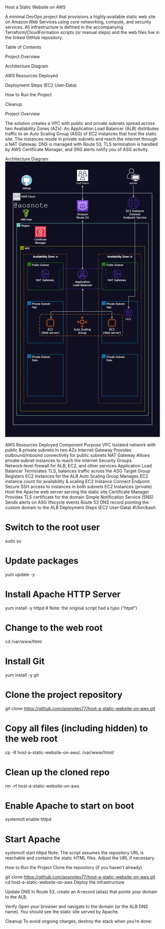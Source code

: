 Host a Static Website on AWS

A minimal DevOps project that provisions a highly‑available static web site on Amazon Web Services using core networking, compute, and security services. All infrastructure is defined in the accompanying Terraform/CloudFormation scripts (or manual steps) and the web files live in the linked GitHub repository.

Table of Contents

Project Overview

Architecture Diagram

AWS Resources Deployed

Deployment Steps (EC2 User‑Data)

How to Run the Project

Cleanup

Project Overview

The solution creates a VPC with public and private subnets spread across two Availability Zones (AZs). An Application Load Balancer (ALB) distributes traffic to an Auto Scaling Group (ASG) of EC2 instances that host the static site. The instances reside in private subnets and reach the internet through a NAT Gateway. DNS is managed with Route 53, TLS termination is handled by AWS Certificate Manager, and SNS alerts notify you of ASG activity.

Architecture Diagram
![Alt text](/Host_a_Static_Website_on_AWS_github.png)

AWS Resources Deployed
Component	Purpose
VPC	Isolated network with public & private subnets in two AZs
Internet Gateway	Provides outbound/inbound connectivity for public subnets
NAT Gateway	Allows private‑subnet instances to reach the internet
Security Groups	Network‑level firewall for ALB, EC2, and other services
Application Load Balancer	Terminates TLS, balances traffic across the ASG
Target Group	Registers EC2 instances for the ALB
Auto Scaling Group	Manages EC2 instance count for availability & scaling
EC2 Instance Connect Endpoint	Secure SSH access to instances in both subnets
EC2 Instances (private)	Host the Apache web server serving the static site
Certificate Manager	Provides TLS certificate for the domain
Simple Notification Service (SNS)	Sends alerts on ASG lifecycle events
Route 53	DNS record pointing the custom domain to the ALB
Deployment Steps (EC2 User‑Data)
#!/bin/bash
# Switch to the root user
sudo su

# Update packages
yum update -y

# Install Apache HTTP Server
yum install -y httpd   # Note: the original script had a typo ("htpd")

# Change to the web root
cd /var/www/html

# Install Git
yum install -y git

# Clone the project repository
git clone https://github.com/aosnotes77/host-a-static-website-on-aws.git

# Copy all files (including hidden) to the web root
cp -R host-a-static-website-on-aws/. /var/www/html/

# Clean up the cloned repo
rm -rf host-a-static-website-on-aws

# Enable Apache to start on boot
systemctl enable httpd

# Start Apache
systemctl start httpd
Note: The script assumes the repository URL is reachable and contains the static HTML files. Adjust the URL if necessary.

How to Run the Project
Clone the repository (if you haven’t already)

git clone https://github.com/aosnotes77/host-a-static-website-on-aws.git
cd host-a-static-website-on-aws
Deploy the infrastructure

Update DNS
In Route 53, create an A‑record (alias) that points your domain to the ALB.

Verify
Open your browser and navigate to the domain (or the ALB DNS name). You should see the static site served by Apache.

Cleanup
To avoid ongoing charges, destroy the stack when you’re done:

